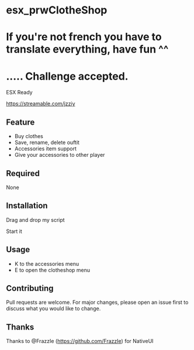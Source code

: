 # esx_prwClotheShop
# If you're not french you have to translate everything, have fun ^^ 


# ..... Challenge accepted.


ESX Ready

https://streamable.com/jzziy
## Feature
  - Buy clothes
  - Save, rename, delete ouftit
  - Accessories item support
  - Give your accessories to other player
## Required

None

## Installation 

Drag and drop my script

Start it

## Usage
  - K to the accessories menu
  - E to open the clotheshop menu
## Contributing
Pull requests are welcome. For major changes, please open an issue first to discuss what you would like to change.

## Thanks
Thanks to @FrazzIe (https://github.com/FrazzIe) for NativeUI
